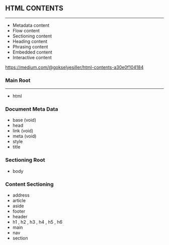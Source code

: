 ## HTML CONTENTS
<hr>

* Metadata content
* Flow content
* Sectioning content
* Heading content
* Phrasing content
* Embedded content
* Interactive content

https://medium.com/@gokselyesiller/html-contents-a30e0f104184

<h3>Main Root</h3>
<hr>

* html

<h3>Document Meta Data</h3>

* base (void)
* head
* link (void)
* meta (void)
* style
* title

<h3>Sectioning Root</h3>

* body

<h3>Content Sectioning</h3>

* address
* article
* aside
* footer
* header
* h1 , h2 , h3 , h4 , h5 , h6
* main
* nav
* section
